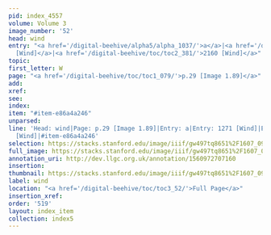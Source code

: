 ```yaml
---
pid: index_4557
volume: Volume 3
image_number: '52'
head: wind
entry: "<a href='/digital-beehive/alpha5/alpha_1037/'>a</a>|<a href='/digital-beehive/toc/toc2_248/'>1271
  [Wind]</a>|<a href='/digital-beehive/toc/toc2_381/'>2160 [Wind]</a>"
topic: 
first_letter: W
page: "<a href='/digital-beehive/toc/toc1_079/'>p.29 [Image 1.89]</a>"
add: 
xref: 
see: 
index: 
item: "#item-e86a4a246"
unparsed: 
line: 'Head: wind|Page: p.29 [Image 1.89]|Entry: a|Entry: 1271 [Wind]|Entry: 2160
  [Wind]|#item-e86a4a246'
selection: https://stacks.stanford.edu/image/iiif/gw497tq8651%2F1607_0995/1786,3263,728,171/full/0/default.jpg
full_image: https://stacks.stanford.edu/image/iiif/gw497tq8651%2F1607_0995/full/full/0/default.jpg
annotation_uri: http://dev.llgc.org.uk/annotation/1560972707160
insertion: 
thumbnail: https://stacks.stanford.edu/image/iiif/gw497tq8651%2F1607_0995/1786,3263,728,171/150,/0/default.jpg
label: wind
location: "<a href='/digital-beehive/toc/toc3_52/'>Full Page</a>"
insertion_xref: 
order: '519'
layout: index_item
collection: index5
---
```

